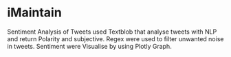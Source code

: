 # iMaintain

Sentiment Analysis of Tweets used Textblob that analyse tweets with NLP and return Polarity and subjective.
Regex were used to filter unwanted noise in tweets.
Sentiment were Visualise by using Plotly Graph.
